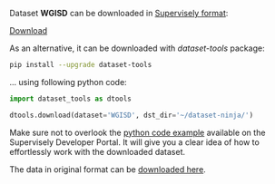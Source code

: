 Dataset **WGISD** can be downloaded in [Supervisely format](https://developer.supervisely.com/api-references/supervisely-annotation-json-format):

 [Download](https://assets.supervisely.com/remote/eyJsaW5rIjogImZzOi8vYXNzZXRzLzE0NzFfV0dJU0Qvd2dpc2QtRGF0YXNldE5pbmphLnRhciIsICJzaWciOiAiOG9hRCt3czk3V0hrRm9BODZ1R2M5RGxJdCsvb0NBOFlKRXZka05zSXFmND0ifQ==)

As an alternative, it can be downloaded with *dataset-tools* package:
``` bash
pip install --upgrade dataset-tools
```

... using following python code:
``` python
import dataset_tools as dtools

dtools.download(dataset='WGISD', dst_dir='~/dataset-ninja/')
```
Make sure not to overlook the [python code example](https://developer.supervisely.com/getting-started/python-sdk-tutorials/iterate-over-a-local-project) available on the Supervisely Developer Portal. It will give you a clear idea of how to effortlessly work with the downloaded dataset.

The data in original format can be [downloaded here](https://zenodo.org/record/3361736/files/thsant/wgisd-1.0.0.zip?download=1).